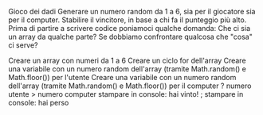 Gioco dei dadi
Generare un numero random da 1 a 6, sia per il giocatore sia per il computer.
Stabilire il vincitore, in base a chi fa il punteggio più alto.
Prima di partire a scrivere codice poniamoci qualche domanda:
Che ci sia un array da qualche parte?
Se dobbiamo confrontare qualcosa che "cosa" ci serve?


Creare un array con numeri da 1 a 6
Creare un ciclo for dell'array
Creare una variabile con un numero random dell'array (tramite Math.random() e Math.floor()) per l'utente
Creare una variabile con un numero random dell'array (tramite Math.random() e Math.floor()) per il computer
    ? numero utente > numero computer
        stampare in console: hai vinto!
    ; stampare in console: hai perso
